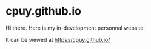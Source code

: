 # cpuy.github.io

Hi there. Here is my in-development personnal website.

It can be viewed at https://cpuy.github.io/